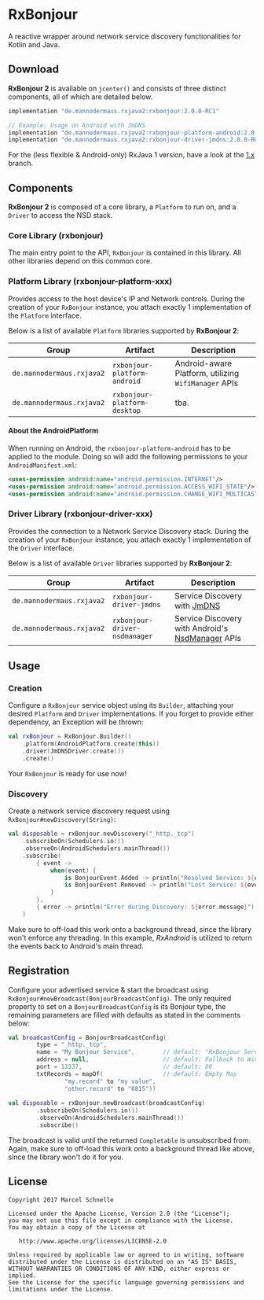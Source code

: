 # RxBonjour
A reactive wrapper around network service discovery functionalities for Kotlin and Java.

## Download

**RxBonjour 2** is available on `jcenter()` and consists of three distinct components, all of which are detailed below.

```groovy
implementation "de.mannodermaus.rxjava2:rxbonjour:2.0.0-RC1"

// Example: Usage on Android with JmDNS
implementation "de.mannodermaus.rxjava2:rxbonjour-platform-android:2.0.0-RC1"
implementation "de.mannodermaus.rxjava2:rxbonjour-driver-jmdns:2.0.0-RC1"
```

For the (less flexible & Android-only) RxJava 1 version, have a look at the [1.x][onex] branch.

## Components

**RxBonjour 2** is composed of a core library, a `Platform` to run on, and a `Driver` to access the NSD stack.

### Core Library (rxbonjour)

The main entry point to the API, `RxBonjour` is contained in this library. All other libraries depend on this common core.

### Platform Library (rxbonjour-platform-xxx)

Provides access to the host device's IP and Network controls.
During the creation of your `RxBonjour` instance, you attach exactly 1 implementation of the `Platform` interface.
 
Below is a list of available `Platform` libraries supported by **RxBonjour 2**:

|Group|Artifact|Description|
|---|---|---|
|`de.mannodermaus.rxjava2`|`rxbonjour-platform-android`|Android-aware Platform, utilizing `WifiManager` APIs|
|`de.mannodermaus.rxjava2`|`rxbonjour-platform-desktop`|tba.|

#### About the AndroidPlatform

When running on Android, the `rxbonjour-platform-android` has to be applied to the module.
Doing so will add the following permissions to your `AndroidManifest.xml`:

```xml
<uses-permission android:name="android.permission.INTERNET"/>
<uses-permission android:name="android.permission.ACCESS_WIFI_STATE"/>
<uses-permission android:name="android.permission.CHANGE_WIFI_MULTICAST_STATE"/>
```

### Driver Library (rxbonjour-driver-xxx)

Provides the connection to a Network Service Discovery stack.
During the creation of your `RxBonjour` instance, you attach exactly 1 implementation of the `Driver` interface.

Below is a list of available `Driver` libraries supported by **RxBonjour 2**:

|Group|Artifact|Description|
|---|---|---|
|`de.mannodermaus.rxjava2`|`rxbonjour-driver-jmdns`|Service Discovery with [JmDNS][jmdns]|
|`de.mannodermaus.rxjava2`|`rxbonjour-driver-nsdmanager`|Service Discovery with Android's [NsdManager][nsdmanager] APIs|

## Usage

### Creation

Configure a `RxBonjour` service object using its `Builder`,
attaching your desired `Platform` and `Driver` implementations.
If you forget to provide either dependency, an Exception will be thrown:

```kotlin
val rxBonjour = RxBonjour.Builder()
    .platform(AndroidPlatform.create(this))
    .driver(JmDNSDriver.create())
    .create()
```

Your `RxBonjour` is ready for use now!

### Discovery

Create a network service discovery request using `RxBonjour#newDiscovery(String)`:

```kotlin
val disposable = rxBonjour.newDiscovery("_http._tcp")
    .subscribeOn(Schedulers.io())
    .observeOn(AndroidSchedulers.mainThread())
    .subscribe(
        { event ->
            when(event) {
                is BonjourEvent.Added -> println("Resolved Service: ${event.service}")
                is BonjourEvent.Removed -> println("Lost Service: ${event.service}")
            }
        },
        { error -> println("Error during Discovery: ${error.message}") }
    )
```

Make sure to off-load this work onto a background thread, since the library won't enforce any threading. 
In this example, *RxAndroid* is utilized to return the events back to Android's main thread.

## Registration

Configure your advertised service & start the broadcast using `RxBonjour#newBroadcast(BonjourBroadcastConfig)`.
The only required property to set on a `BonjourBroadcastConfig` is its Bonjour type, the remaining parameters
are filled with defaults as stated in the comments below:

```kotlin
val broadcastConfig = BonjourBroadcastConfig(
        type = "_http._tcp",
        name = "My Bonjour Service",        // default: "RxBonjour Service"
        address = null,                     // default: Fallback to WiFi address provided by Platform
        port = 13337,                       // default: 80
        txtRecords = mapOf(                 // default: Empty Map
                "my.record" to "my value",
                "other.record" to "0815"))
                
val disposable = rxBonjour.newBroadcast(broadcastConfig)
        .subscribeOn(Schedulers.io())
        .observeOn(AndroidSchedulers.mainThread())
        .subscribe()
```

The broadcast is valid until the returned `Completable` is unsubscribed from.
Again, make sure to off-load this work onto a background thread like above, since the library won't do it for you.

## License

	Copyright 2017 Marcel Schnelle

	Licensed under the Apache License, Version 2.0 (the "License");
	you may not use this file except in compliance with the License.
	You may obtain a copy of the License at

	   http://www.apache.org/licenses/LICENSE-2.0

	Unless required by applicable law or agreed to in writing, software
	distributed under the License is distributed on an "AS IS" BASIS,
	WITHOUT WARRANTIES OR CONDITIONS OF ANY KIND, either express or implied.
	See the License for the specific language governing permissions and
	limitations under the License.

	
 [jmdns]: https://github.com/openhab/jmdns
 [nsdmanager]: https://developer.android.com/reference/android/net/nsd/NsdManager
 [jit]: https://jitpack.io
 [onex]: https://github.com/aurae/RxBonjour/tree/1.x
	